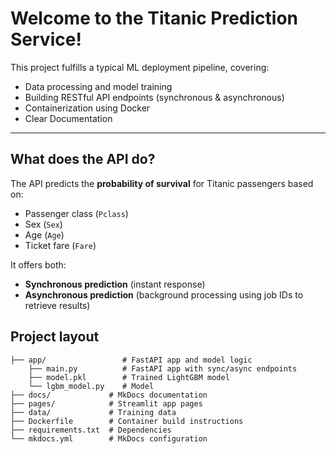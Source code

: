 # Welcome to the Titanic Prediction Service!

This project fulfills a typical ML deployment pipeline, covering:

- Data processing and model training
- Building RESTful API endpoints (synchronous & asynchronous)
- Containerization using Docker
- Clear Documentation

---

## What does the API do?

The API predicts the **probability of survival** for Titanic passengers based on:

- Passenger class (`Pclass`)
- Sex (`Sex`)
- Age (`Age`)
- Ticket fare (`Fare`)

It offers both:

- **Synchronous prediction** (instant response)
- **Asynchronous prediction** (background processing using job IDs to retrieve results)

## Project layout

    ├── app/                 # FastAPI app and model logic
        ├── main.py          # FastAPI app with sync/async endpoints
        ├── model.pkl        # Trained LightGBM model
        └── lgbm_model.py    # Model
    ├── docs/             # MkDocs documentation
    ├── pages/            # Streamlit app pages
    ├── data/             # Training data
    ├── Dockerfile        # Container build instructions
    ├── requirements.txt  # Dependencies
    └── mkdocs.yml        # MkDocs configuration 